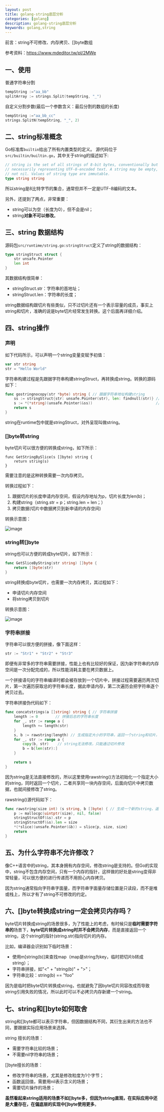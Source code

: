 ```yaml
---
layout: post
title: golang-string底层分析
categories: [golang]
description: golang-string底层分析
keywords: golang,string
---
```


前言：string不可修改、内存拷贝、[]byte数组

参考资料：https://www.mdeditor.tw/pl/2MWe

## 一、使用

普通字符串分割 

```go
tempString :="aa_bb"
splitArray := strings.Split(tempString, "_")
```



自定义分割步数(最后一个参数含义：最后分割的数组的长度)

```go
tempString :="aa_bb_cc"
strings.SplitN(tempString, "_", 2)
```



## 二、string标准概念

Go标准库`builtin`给出了所有内置类型的定义。 源代码位于`src/builtin/builtin.go`，其中关于string的描述如下:

```go
// string is the set of all strings of 8-bit bytes, conventionally but not
// necessarily representing UTF-8-encoded text. A string may be empty, but
// not nil. Values of string type are immutable.
type string string
```

所以string是8比特字节的集合，通常但并不一定是UTF-8编码的文本。

另外，还提到了两点，非常重要：

- string可以为空（长度为0），但不会是nil；
- string**对象不可以修改**。

## 三、string 数据结构

源码包`src/runtime/string.go:stringStruct`定义了string的数据结构：

```go
type stringStruct struct {
    str unsafe.Pointer
    len int
}
```

其数据结构很简单：

- stringStruct.str：字符串的首地址；
- stringStruct.len：字符串的长度；

string数据结构跟切片有些类似，只不过切片还有一个表示容量的成员，事实上string和切片，准确的说是byte切片经常发生转换。这个后面再详细介绍。

## 四、string操作

### 声明

如下代码所示，可以声明一个string变量变赋予初值：

```go
var str string
str = "Hello World"
```



字符串构建过程是先跟据字符串构建stringStruct，再转换成string。转换的源码如下：

```go
func gostringnocopy(str *byte) string { // 跟据字符串地址构建string
    ss := stringStruct{str: unsafe.Pointer(str), len: findnull(str)} // 先构造stringStruct
    s := *(*string)(unsafe.Pointer(&ss))                             // 再将stringStruct转换成string
    return s
}
```

string在runtime包中就是stringStruct，对外呈现叫做string。

### []byte转string

byte切片可以很方便的转换成string，如下所示：

```
func GetStringBySlice(s []byte) string {
    return string(s)
}
```

需要注意的是这种转换需要一次内存拷贝。

转换过程如下：

1. 跟据切片的长度申请内存空间，假设内存地址为p，切片长度为len(b)；
2. 构建string（string.str = p；string.len = len；）
3. 拷贝数据(切片中数据拷贝到新申请的内存空间)

转换示意图：

![image](http://beangogo.cn/assets/images/artcles/2021-2-8-golang-string.assets/5cbe09e25309067f76a1036640e8b926823.jpg)

### string转[]byte

string也可以方便的转成byte切片，如下所示：

```go
func GetSliceByString(str string) []byte {
    return []byte(str)
}
```

string转换成byte切片，也需要一次内存拷贝，其过程如下：

- 申请切片内存空间
- 将string拷贝到切片

转换示意图：

![image](http://beangogo.cn/assets/images/artcles/2021-2-8-golang-string.assets/b1c76b0072439e25d60dbcad09fcec30ab9.jpg)

### 字符串拼接

字符串可以很方便的拼接，像下面这样：

```go
str := "Str1" + "Str2" + "Str3"
```

即便有非常多的字符串需要拼接，性能上也有比较好的保证，因为新字符串的内存空间是一次分配完成的，所以性能消耗主要在拷贝数据上。

一个拼接语句的字符串编译时都会被存放到一个切片中，拼接过程需要遍历两次切片，第一次遍历获取总的字符串长度，据此申请内存，第二次遍历会把字符串逐个拷贝过去。

字符串拼接伪代码如下：

```go
func concatstrings(a []string) string { // 字符串拼接
    length := 0        // 拼接后总的字符串长度
    for _, str := range a {
        length += length(str)
    }
    s, b := rawstring(length) // 生成指定大小的字符串，返回一个string和切片，二者共享内存空间
    for _, str := range a {
        copy(b, str)    // string无法修改，只能通过切片修改
        b = b[len(str):]
    }
    
    return s
}
```

因为string是无法直接修改的，所以这里使用rawstring()方法初始化一个指定大小的string，同时返回一个切片，二者共享同一块内存空间，后面向切片中拷贝数据，也就间接修改了string。

rawstring()源代码如下：

```go
func rawstring(size int) (s string, b []byte) { // 生成一个新的string，返回的string和切片共享相同的空间
    p := mallocgc(uintptr(size), nil, false)
    stringStructOf(&s).str = p
    stringStructOf(&s).len = size
    *(*slice)(unsafe.Pointer(&b)) = slice{p, size, size}
    return
}
```

## 五、为什么字符串不允许修改？

像C++语言中的string，其本身拥有内存空间，修改string是支持的。但Go的实现中，string不包含内存空间，只有一个内存的指针，这样做的好处是string变得非常轻量，可以很方便的进行传递而不用担心内存拷贝。

因为string通常指向字符串字面量，而字符串字面量存储位置是只读段，而不是堆或栈上，所以才有了string不可修改的约定。

## 六、[]byte转换成string一定会拷贝内存吗？

byte切片转换成string的场景很多，为了性能上的考虑，有时候只是**临时需要字符串的**场景下，**byte切片转换成string时并不会拷贝内存**，而是直接返回一个string，这个string的指针(string.str)指向切片的内存。

比如，编译器会识别如下临时场景：

- 使用m[string(b)]来查找map（map是string为key，临时把切片b转成string）；
- 字符串拼接，如"<" + "string(b)" + ">"；
- 字符串比较：string(b) == "foo"

因为是临时把byte切片转换成string，也就避免了因byte切片同容改成而导致string引用失败的情况，所以此时可以不必拷贝内存新建一个string。

## 七、string和[]byte如何取舍

string和[]byte都可以表示字符串，但因数据结构不同，其衍生出来的方法也不同，要跟据实际应用场景来选择。

string 擅长的场景：

- 需要字符串比较的场景；
- 不需要nil字符串的场景；

[]byte擅长的场景：

- 修改字符串的场景，尤其是修改粒度为1个字节；
- 函数返回值，需要用nil表示含义的场景；
- 需要切片操作的场景；

**虽然看起来string适用的场景不如[]byte多，但因为string直观，在实际应用中还是大量存在，在偏底层的实现中[]byte使用更多**。